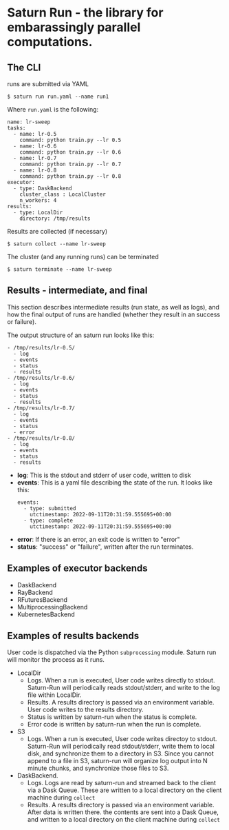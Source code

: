 # Saturn Run - the library for embarassingly parallel computations.

## The CLI

runs are submitted via YAML

```
$ saturn run run.yaml --name run1
```

Where `run.yaml` is the following:

```
name: lr-sweep
tasks:
  - name: lr-0.5
    command: python train.py --lr 0.5
  - name: lr-0.6
    command: python train.py --lr 0.6
  - name: lr-0.7
    command: python train.py --lr 0.7
  - name: lr-0.8
    command: python train.py --lr 0.8
executor:
  - type: DaskBackend
    cluster_class : LocalCluster
    n_workers: 4
results:
  - type: LocalDir
    directory: /tmp/results
```

Results are collected (if necessary)

```
$ saturn collect --name lr-sweep
```

The cluster (and any running runs) can be terminated
```
$ saturn terminate --name lr-sweep
```

## Results - intermediate, and final

This section describes intermediate results (run state, as well as logs), and how the final output of runs are handled (whether they result in an success or failure).

The output structure of an saturn run looks like this:

```
- /tmp/results/lr-0.5/
  - log
  - events
  - status
  - results
- /tmp/results/lr-0.6/
  - log
  - events
  - status
  - results
- /tmp/results/lr-0.7/
  - log
  - events
  - status
  - error
- /tmp/results/lr-0.8/
  - log
  - events
  - status
  - results
```

* **log**: This is the stdout and stderr of user code, written to disk
* **events**: This is a yaml file describing the state of the run. It looks like this:
  ```
  events:
    - type: submitted
      utctimestamp: 2022-09-11T20:31:59.555695+00:00
    - type: complete
      utctimestamp: 2022-09-11T20:31:59.555695+00:00
  ```
* **error**: If there is an error, an exit code is written to "error"
* **status**: "success" or "failure", written after the run terminates.


## Examples of executor backends
- DaskBackend
- RayBackend
- RFuturesBackend
- MultiprocessingBackend
- KubernetesBackend


## Examples of results backends
User code is dispatched via the Python `subprocessing` module. Saturn run will monitor the process as it runs.

- LocalDir
  - Logs. When a run is executed, User code writes directly to stdout. Saturn-Run will periodically reads stdout/stderr, and write to the log file within LocalDir.
  - Results. A results directory is passed via an environment variable. User code writes to the results directory.
  - Status is written by saturn-run when the status is complete.
  - Error code is written by saturn-run when the run is complete.
- S3
  - Logs. When a run is executed, User code writes directoy to stdout. Saturn-Run will periodically read stdout/stderr, write them to local disk, and synchronize them to a directory in S3. Since you cannot append to a file in S3, saturn-run will organize log output into N minute chunks, and synchronize those files to S3.
- DaskBackend.
  - Logs. Logs are read by saturn-run and streamed back to the client via a Dask Queue. These are written to a local directory on the client machine during `collect`
  - Results. A results directory is passed via an environment variable. After data is written there. the contents are sent into a Dask Queue, and written to a local directory on the client machine during `collect`
